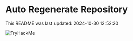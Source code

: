 # Auto Regenerate Repository

This README was last updated: 2024-10-30 12:52:20

 ![TryHackMe](https://tryhackme.com/badge/533634)